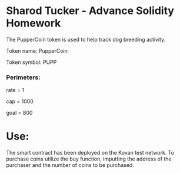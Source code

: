 # Sharod Tucker - Advance Solidity Homework

The PupperCoin token is used to help track dog breeding activity.

Token name: PupperCoin

Token symbol: PUPP

### Perimeters:

rate = 1

cap = 1000

goal = 800

# Use:

The smart contract has been deployed on the Kovan test network.  To purchase coins utilize the buy function, imputting the address of the purchaser and the number of coins to be purchased.

